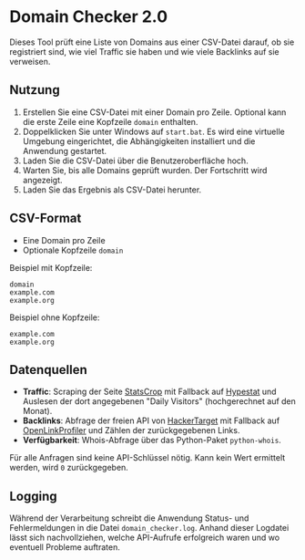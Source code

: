 # Domain Checker 2.0

Dieses Tool prüft eine Liste von Domains aus einer CSV-Datei darauf,
ob sie registriert sind, wie viel Traffic sie haben und wie viele
Backlinks auf sie verweisen.

## Nutzung

1. Erstellen Sie eine CSV-Datei mit einer Domain pro Zeile. Optional kann die erste Zeile eine Kopfzeile `domain` enthalten.
2. Doppelklicken Sie unter Windows auf `start.bat`. Es wird eine virtuelle Umgebung eingerichtet, die Abhängigkeiten installiert und die Anwendung gestartet.
3. Laden Sie die CSV-Datei über die Benutzeroberfläche hoch.
4. Warten Sie, bis alle Domains geprüft wurden. Der Fortschritt wird angezeigt.
5. Laden Sie das Ergebnis als CSV-Datei herunter.

## CSV-Format

- Eine Domain pro Zeile
- Optionale Kopfzeile `domain`

Beispiel mit Kopfzeile:

```
domain
example.com
example.org
```

Beispiel ohne Kopfzeile:

```
example.com
example.org
```

## Datenquellen

- **Traffic**: Scraping der Seite [StatsCrop](https://www.statscrop.com/) mit Fallback auf [Hypestat](https://hypestat.com/) und Auslesen der dort angegebenen "Daily Visitors" (hochgerechnet auf den Monat).
- **Backlinks**: Abfrage der freien API von [HackerTarget](https://api.hackertarget.com/backlinks/) mit Fallback auf [OpenLinkProfiler](https://www.openlinkprofiler.org/) und Zählen der zurückgegebenen Links.
- **Verfügbarkeit**: Whois-Abfrage über das Python-Paket `python-whois`.

Für alle Anfragen sind keine API-Schlüssel nötig. Kann kein Wert ermittelt werden, wird `0` zurückgegeben.

## Logging

Während der Verarbeitung schreibt die Anwendung Status- und Fehlermeldungen
in die Datei `domain_checker.log`. Anhand dieser Logdatei lässt sich
nachvollziehen, welche API-Aufrufe erfolgreich waren und wo eventuell
Probleme auftraten.
